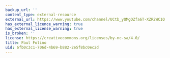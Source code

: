 ```yaml
---
backup_url: ''
content_type: external-resource
external_url: https://www.youtube.com/channel/UCtb_yQMgOZfa6T-XZR2WC1Q
has_external_licence_warning: true
has_external_license_warning: true
is_broken: ''
license: https://creativecommons.org/licenses/by-nc-sa/4.0/
title: Paul Folino
uid: 6fb0c3c1-706d-4b69-b882-2e5f8bc0ec2d
---
```

